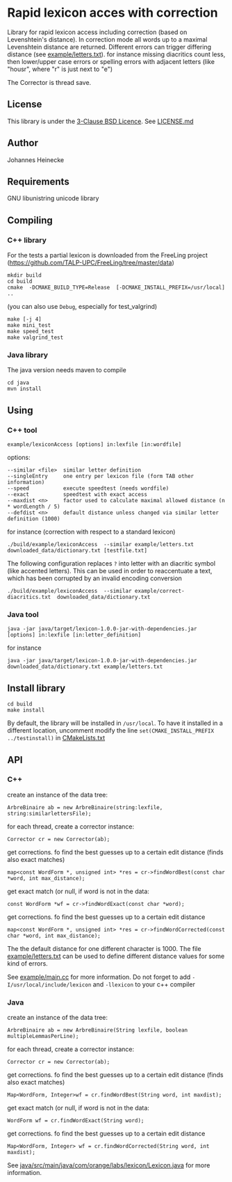 # Rapid lexicon acces with correction 

Library for rapid lexicon access including correction (based on Levenshtein's distance).
In correction mode all words up to a maximal Levenshtein distance are returned. 
Different errors can trigger differing distance (see [example/letters.txt](example/letters.txt)). for instance
missing diacritics count less, then lower/upper case errors or spelling errors with adjacent letters
(like "housr", where "r" is just next to "e")

The Corrector is thread save.

## License

This library is under the [3-Clause BSD Licence](https://opensource.org/licenses/BSD-3-Clause). See [LICENSE.md](LICENSE.md)


## Author

Johannes Heinecke


## Requirements

GNU libunistring unicode library


## Compiling

### C++ library

For the tests a partial lexicon is downloaded from the FreeLing project
(https://github.com/TALP-UPC/FreeLing/tree/master/data)

    mkdir build
    cd build
    cmake  -DCMAKE_BUILD_TYPE=Release  [-DCMAKE_INSTALL_PREFIX=/usr/local]  ..	

(you can also use `Debug`, especially for test_valgrind)

    make [-j 4]
    make mini_test
    make speed_test
    make valgrind_test

### Java library

The java version needs maven to compile

    cd java
    mvn install

## Using

### C++ tool

    example/lexiconAccess [options] in:lexfile [in:wordfile]

options:

    --similar <file>  similar letter definition
    --singleEntry     one entry per lexicon file (form TAB other information)
    --speed           execute speedtest (needs wordfile)
    --exact           speedtest with exact access
    --maxdist <n>     factor used to calculate maximal allowed distance (n * wordLength / 5)
    --defdist <n>     default distance unless changed via similar letter definition (1000)

for instance (correction with respect to a standard lexicon)

    ./build/example/lexiconAccess  --similar example/letters.txt  downloaded_data/dictionary.txt [testfile.txt]

The following configuration replaces `?` into letter with an diacritic symbol (like accented letters). This can be used in order to reaccentuate a text, which has been corrupted by an invalid encoding conversion

    ./build/example/lexiconAccess  --similar example/correct-diacritics.txt  downloaded_data/dictionary.txt


### Java tool

    java -jar java/target/lexicon-1.0.0-jar-with-dependencies.jar [options] in:lexfile [in:letter_definition]

for instance

    java -jar java/target/lexicon-1.0.0-jar-with-dependencies.jar downloaded_data/dictionary.txt example/letters.txt 

## Install library

    cd build
    make install

By default, the library will be installed in `/usr/local`. To have it installed in a different location, uncomment modify the line `set(CMAKE_INSTALL_PREFIX ../testinstall)` in [CMakeLists.txt](CMakeLists.txt)


## API

### C++
create an instance of the data tree:

    ArbreBinaire ab = new ArbreBinaire(string:lexfile, string:similarlettersFile);

for each thread, create a corrector instance:

    Corrector cr = new Corrector(ab);

get corrections. fo find the best guesses up to a certain edit distance (finds also exact matches)

    map<const WordForm *, unsigned int> *res = cr->findWordBest(const char *word, int max_distance);

get exact match (or null, if word is not in the data:

    const WordForm *wf = cr->findWordExact(const char *word);

get corrections. fo find the best guesses up to a certain edit distance

    map<const WordForm *, unsigned int> *res = cr->findWordCorrected(const char *word, int max_distance);


The the default distance for one different character is 1000. The file [example/letters.txt](example/letters.txt) can be used to define different distance values for some kind of errors.


See [example/main.cc](example/main.cc) for more information. Do not forget to add `-I/usr/local/include/lexicon` and `-llexicon` to your c++ compiler

### Java

create an instance of the data tree:

    ArbreBinaire ab = new ArbreBinaire(String lexfile, boolean multipleLemmasPerLine);

for each thread, create a corrector instance:

    Corrector cr = new Corrector(ab);

get corrections. fo find the best guesses up to a certain edit distance (finds also exact matches)

    Map<WordForm, Integer>wf = cr.findWordBest(String word, int maxdist);


get exact match (or null, if word is not in the data:

    WordForm wf = cr.findWordExact(String word);

get corrections. fo find the best guesses up to a certain edit distance

    Map<WordForm, Integer> wf = cr.findWordCorrected(String word, int maxdist);



See [java/src/main/java/com/orange/labs/lexicon/Lexicon.java](java/src/main/java/com/orange/labs/lexicon/Lexicon.java) for more
information.

